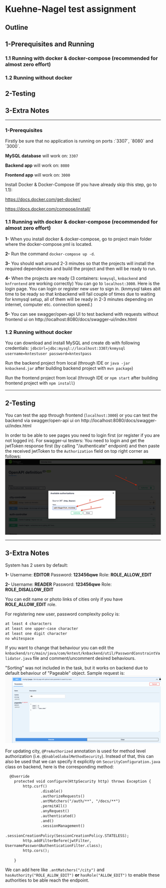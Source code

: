 <h1>Kuehne-Nagel test assignment</h1>
<h2>Outline</h2>
<h2>1-Prerequisites and Running</h2>
<h3>1.1 Running with docker & docker-compose (recommended for almost zero effort)<h3>
<h3>1.2 Running without docker</h3>
<h2>2-Testing</h2>
<h2>3-Extra Notes</h2>

---
<h3>1-Prerequisites</h3>
Firstly be sure that no application is running on ports :`3307`, `8080` and `3000`.

**MySQL database** will work on: `3307`

**Backend app** will work on: `8080`

**Frontend app** will work on: `3000`

Install Docker & Docker-Compose (If you have already skip this step, go to 1.1):

https://docs.docker.com/get-docker/

https://docs.docker.com/compose/install/

<h3>1.1 Running with docker & docker-compose (recommended for almost zero effort)</h3>

**1-** When you install docker & docker-compose, go to project main folder where the docker-compose.yml is located.

**2-** Run the command ```docker-compose up -d```.

**3-** You should wait around 2-3 minutes so that the projects will install the required dependencies
and build the project and then will be ready to run.

**4-** When the projects are ready (3 containers: `knmysql`, `knbackend` and `knfrontend` are working correctly)
You can go to `localhost:3000`. Here is the login page. You can login or register new user to sign in.
(knmysql takes abit time to be ready so that knbackend will fail couple of times due to waiting for knmysql setup, all of them will be ready in 2-3 minutes depending on internet, computer etc. connection speed.)

**5-** You can see swagger/open-api UI to test backend with requests without frontend ui on
http://localhost:8080/docs/swagger-ui/index.html

<h3>1.2 Running without docker</h3>

You can download and install MySQL and create db with following credentials:
`jdbcUrl=jdbc:mysql://localhost:3307/knmysql
username=kntestuser
password=kntestpass`

Run the backend project from local (through IDE or `java -jar knbackend.jar` after building backend project with `mvn package`)

Run the frontend project from local (through IDE or `npm start` after building frontend project with `npm install`)

---

<h2>2-Testing </h2>

You can test the app through frontend (`localhost:3000`) or you can test the backend via swagger/open-api ui on
http://localhost:8080/docs/swagger-ui/index.html

In order to be able to see pages you need to login first (or register if you are not logged in).
For swagger-ui testers: You need to login and get the jwtToken response first (by calling "/authenticate" endpoint) 
and then paste the received jwtToken to the `Authorization` field on top right corner as follows:
![img.png](img.png)

---
<h2>3-Extra Notes</h2>
System has 2 users by default:

**1-** Username: **EDITOR** Password: **123456qwe** Role: **ROLE_ALLOW_EDIT**

**2-** Username: **READER** Password: **123456qwe** Role: **ROLE_DISALLOW_EDIT**

You can edit name or photo links of cities only if you have **ROLE_ALLOW_EDIT** role.

For registering new user, password complexity policy is:
```
at least 4 characters
at least one upper-case character
at least one digit character
no whitespace
```
If you want to change that behaviour you can edit the
`knbackend/src/main/java/com/kntest/knbackend/util/PasswordConstraintValidator.java` file 
and comment/uncomment desired behaviours.

"Sorting" was not included in the task, but it works on backend due to 
default behaviour of "Pageable" object. Sample request is:
![img_1.png](img_1.png)
  
For updating city, `@PreAuthorized` annotation is used for method level authorization (i.e. `@EnableGlobalMethodSecurity`). Instead of that, this can also be used that we can specify it explicitly on `SecurityConfiguration.java` class on backend, here is the corresponding method:
```  
  @Override
    protected void configure(HttpSecurity http) throws Exception {
        http.csrf()
                .disable()
                .authorizeRequests()
                .antMatchers("/auth/**", "/docs/**")
                .permitAll()
                .anyRequest()
                .authenticated()
                .and()
                .sessionManagement()
                .sessionCreationPolicy(SessionCreationPolicy.STATELESS);
        http.addFilterBefore(jwtFilter, UsernamePasswordAuthenticationFilter.class);
        http.cors();

    }
```
  
We can add here like `.antMatchers("/city")` and `hasAuthority("ROLE_ALLOW_EDIT")` **or** `hasRole("ALLOW_EDIT")` to enable these authorities to be able reach the endpoint.
